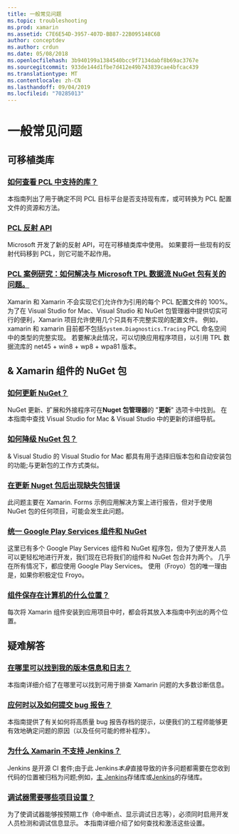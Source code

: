 ```yaml
---
title: 一般常见问题
ms.topic: troubleshooting
ms.prod: xamarin
ms.assetid: C7E6E54D-3957-407D-BB87-22B095148C6B
author: conceptdev
ms.author: crdun
ms.date: 05/08/2018
ms.openlocfilehash: 3b940199a1384540bcc9f7134dabf8b69ac3767e
ms.sourcegitcommit: 933de144d1fbe7d412e49b743839cae4bfcac439
ms.translationtype: MT
ms.contentlocale: zh-CN
ms.lasthandoff: 09/04/2019
ms.locfileid: "70285013"
---
```

# <a name="general-frequently-asked-questions"></a>一般常见问题

## <a name="portable-class-libraries"></a>可移植类库

### <a name="how-can-i-view-what-libraries-are-supported-in-a-pclpcl-support-librariesmd"></a>[如何查看 PCL 中支持的库？](pcl-support-libraries.md)
本指南列出了用于确定不同 PCL 目标平台是否支持现有库，或可转换为 PCL 配置文件的资源和方法。

### <a name="pcl-reflection-apipcl-reflectionmd"></a>[PCL 反射 API](pcl-reflection.md)
Microsoft 开发了新的反射 API，可在可移植类库中使用。 如果要将一些现有的反射代码移到 PCL，则它可能不起作用。

### <a name="pcl-case-study-how-can-i-resolve-problems-related-to-systemdiagnosticstracing-for-the-microsoft-tpl-dataflow-nuget-packagepcl-case-studymd"></a>[PCL 案例研究：如何解决与 Microsoft TPL 数据流 NuGet 包有关的问题。](pcl-case-study.md)
Xamarin 和 Xamarin 不会实现它们允许作为引用的每个 PCL 配置文件的 100%。 为了在 Visual Studio for Mac、Visual Studio 和 NuGet 包管理器中提供切实可行的便利，Xamarin 项目允许使用几个只具有不完整实现的配置文件。 例如，xamarin 和 xamarin 目前都不包括`System.Diagnostics.Tracing` PCL 命名空间中的类型的完整实现。 若要解决此情况，可以切换应用程序项目，以引用 TPL 数据流库的 net45 + win8 + wp8 + wpa81 版本。

## <a name="nuget-packages--xamarin-components"></a>& Xamarin 组件的 NuGet 包
### <a name="how-can-i-update-nugetnuget-updatemd"></a>[如何更新 NuGet？](nuget-update.md)
NuGet 更新、扩展和外接程序可在**Nuget 包管理器**的 "**更新**" 选项卡中找到。 在本指南中查找 Visual Studio for Mac & Visual Studio 中的更新的详细导航。

### <a name="how-do-i-downgrade-a-nuget-packagenuget-package-downgrademd"></a>[如何降级 NuGet 包？](nuget-package-downgrade.md)
& Visual Studio 的 Visual Studio for Mac 都具有用于选择旧版本包和自动安装包的功能;与更新包的工作方式类似。

### <a name="missing-packages-error-after-updating-nuget-packagesnuget-packages-missingmd"></a>[在更新 Nuget 包后出现缺失包错误](nuget-packages-missing.md)
此问题主要在 Xamarin. Forms 示例应用解决方案上进行报告，但对于使用 NuGet 包的任何项目，可能会发生此问题。

### <a name="unifying-google-play-services-components-and-nugetgps-components-nugetmd"></a>[统一 Google Play Services 组件和 NuGet](gps-components-nuget.md)
这里已有多个 Google Play Services 组件和 NuGet 程序包，但为了使开发人员可以更轻松地进行开发，我们现在已将我们的组件和 NuGet 包合并为两个。 几乎在所有情况下，都应使用 Google Play Services。 使用（Froyo）包的唯一理由是，如果你积极定位 Froyo。

### <a name="where-are-the-components-stored-on-my-machinecomponent-storagemd"></a>[组件保存在计算机的什么位置？](component-storage.md)
每次将 Xamarin 组件安装到应用项目中时，都会将其放入本指南中列出的两个位置。


## <a name="troubleshooting"></a>疑难解答
### <a name="where-can-i-find-my-version-information-and-logsversion-logsmd"></a>[在哪里可以找到我的版本信息和日志？](version-logs.md)
本指南详细介绍了在哪里可以找到可用于排查 Xamarin 问题的大多数诊断信息。

### <a name="when-and-how-should-i-file-a-bug-reporthowto-file-bugmd"></a>[应何时以及如何提交 bug 报告？](howto-file-bug.md)
本指南提供了有关如何将高质量 bug 报告存档的提示，以便我们的工程师能够更有效地确定问题的原因（以及任何可能的修补程序）。

### <a name="why-isnt-jenkins-supported-by-xamarinxamarin-jenkinsmd"></a>[为什么 Xamarin 不支持 Jenkins？](xamarin-jenkins.md)
Jenkins 是开源 CI 套件;由于此 Jenkins*本身*直接导致的许多问题都需要在您收到代码的位置被归档为问题;例如，[主 Jenkins](https://github.com/jenkinsci/jenkins)存储库或[Jenkins](https://github.com/stisti/jenkins-app)的存储库。

### <a name="what-project-settings-are-required-for-the-debuggerdebugger-settingsmd"></a>[调试器需要哪些项目设置？](debugger-settings.md)
为了使调试器能够按预期工作（命中断点、显示调试日志等），必须同时启用开发人员检测和调试信息显示。 本指南详细介绍了如何查找和激活这些设置。

